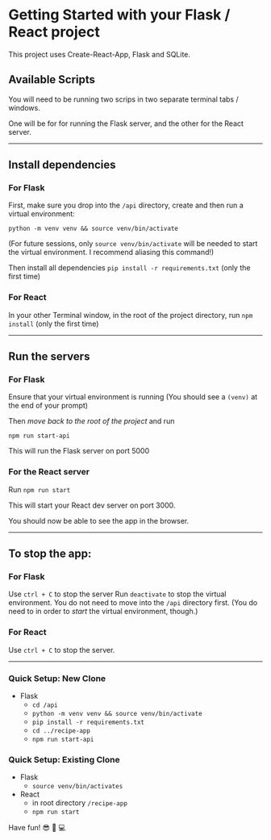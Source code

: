 # Getting Started with your Flask / React project

This project uses Create-React-App, Flask and SQLite.

## Available Scripts

You will need to be running two scrips in two separate terminal tabs / windows.

One will be for for running the Flask server, and the other for the React server.

---

## Install dependencies

### For Flask

First, make sure you drop into the `/api` directory, create and then run a virtual environment:

`python -m venv venv && source venv/bin/activate`

(For future sessions, only `source venv/bin/activate` will be needed to start the virtual environment. I recommend aliasing this command!)

Then install all dependencies `pip install -r requirements.txt` (only the first time)

### For React

In your other Terminal window, in the root of the project directory, run `npm install` (only the first time)

---

## Run the servers

### For Flask

Ensure that your virtual environment is running (You should see a `(venv)` at the end of your prompt)

Then _move back to the root of the project_ and run

`npm run start-api`

This will run the Flask server on port 5000

### For the React server

Run `npm run start`

This will start your React dev server on port 3000.

You should now be able to see the app in the browser.

---

## To stop the app:

### For Flask

Use `ctrl + C` to stop the server
Run `deactivate` to stop the virtual environment. You do not need to move into the `/api` directory first. (You do need to in order to _start_ the virtual environment, though.)

### For React

Use `ctrl + C` to stop the server.

---

### Quick Setup: New Clone
- Flask
    - `cd /api`
    - `python -m venv venv && source venv/bin/activate`
    - `pip install -r requirements.txt`
    - `cd ../recipe-app`
    - `npm run start-api`
### Quick Setup: Existing Clone
- Flask
    - `source venv/bin/activates`
- React
    - in root directory `/recipe-app`
    - `npm run start`

Have fun! 😎 🎉 💻
